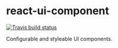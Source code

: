 # react-ui-component

[![Travis build status](https://img.shields.io/travis/prometheusresearch/react-ui/develop.svg)](https://travis-ci.org/prometheusresearch/react-ui)

Configurable and styleable UI components.
